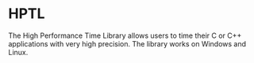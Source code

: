 # HPTL

The High Performance Time Library allows users to time their C or C++ applications with very high precision. The library works on Windows and Linux.
